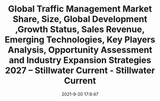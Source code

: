 ---
"title": "Global Traffic Management Market Share, Size, Global Development ,Growth Status, Sales Revenue, Emerging Technologies, Key Players Analysis, Opportunity Assessment and Industry Expansion Strategies 2027 – Stillwater Current - Stillwater Current"
"date": "2021-9-20 17:9:47"
"feed_name": "GOOGLENEWSINDUSTRIAL"
"feed_website": "https://news.google.com/search?q=industrial%2Bincident&hl=en-US&gl=US&ceid=US:en"
"feed_rss": "https://news.google.com/rss/search?q=industrial%2Bincident&hl=en-US&gl=US&ceid=US:en"
"link": "https://www.stillwatercurrent.com/global-traffic-management-market-share-size-global-development-growth-status-sales-revenue-emerging-technologies-key-players-analysis-opportunity-assessment-and-industry-expansion-strategies-20/"
"file": "_posts/2021-1-1-e8a5a50097c2cdb6bf64e7933b4bea53cfdcac02.md"
"accident": "0"
"drilling": "0"
"dead": "0"
"injured": "0"
"where": "unknown site"
---